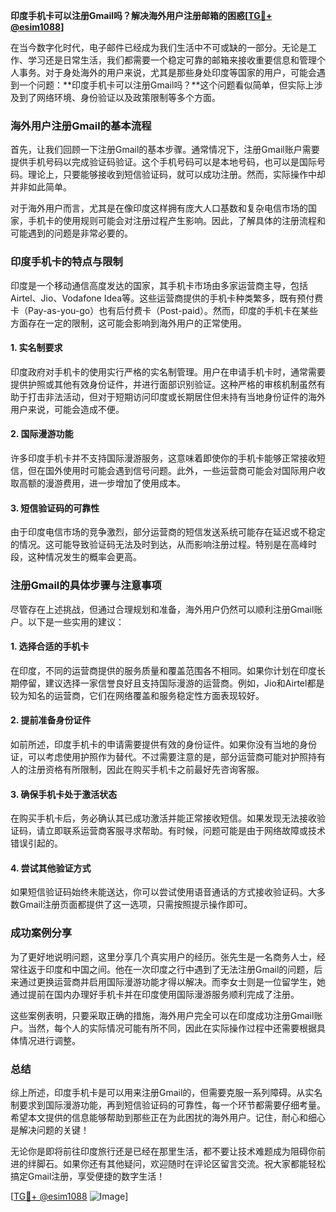 **印度手机卡可以注册Gmail吗？解决海外用户注册邮箱的困惑[[TG💪+ @esim1088](https://t.me/s/esim1088)]**

在当今数字化时代，电子邮件已经成为我们生活中不可或缺的一部分。无论是工作、学习还是日常生活，我们都需要一个稳定可靠的邮箱来接收重要信息和管理个人事务。对于身处海外的用户来说，尤其是那些身处印度等国家的用户，可能会遇到一个问题：**印度手机卡可以注册Gmail吗？**这个问题看似简单，但实际上涉及到了网络环境、身份验证以及政策限制等多个方面。

### 海外用户注册Gmail的基本流程

首先，让我们回顾一下注册Gmail的基本步骤。通常情况下，注册Gmail账户需要提供手机号码以完成验证码验证。这个手机号码可以是本地号码，也可以是国际号码。理论上，只要能够接收到短信验证码，就可以成功注册。然而，实际操作中却并非如此简单。

对于海外用户而言，尤其是在像印度这样拥有庞大人口基数和复杂电信市场的国家，手机卡的使用规则可能会对注册过程产生影响。因此，了解具体的注册流程和可能遇到的问题是非常必要的。

### 印度手机卡的特点与限制

印度是一个移动通信高度发达的国家，其手机卡市场由多家运营商主导，包括Airtel、Jio、Vodafone Idea等。这些运营商提供的手机卡种类繁多，既有预付费卡（Pay-as-you-go）也有后付费卡（Post-paid）。然而，印度的手机卡在某些方面存在一定的限制，这可能会影响到海外用户的正常使用。

#### 1. **实名制要求**
印度政府对手机卡的使用实行严格的实名制管理。用户在申请手机卡时，通常需要提供护照或其他有效身份证件，并进行面部识别验证。这种严格的审核机制虽然有助于打击非法活动，但对于短期访问印度或长期居住但未持有当地身份证件的海外用户来说，可能会造成不便。

#### 2. **国际漫游功能**
许多印度手机卡并不支持国际漫游服务，这意味着即使你的手机卡能够正常接收短信，但在国外使用时可能会遇到信号问题。此外，一些运营商可能会对国际用户收取高额的漫游费用，进一步增加了使用成本。

#### 3. **短信验证码的可靠性**
由于印度电信市场的竞争激烈，部分运营商的短信发送系统可能存在延迟或不稳定的情况。这可能导致验证码无法及时到达，从而影响注册过程。特别是在高峰时段，这种情况发生的概率会更高。

### 注册Gmail的具体步骤与注意事项

尽管存在上述挑战，但通过合理规划和准备，海外用户仍然可以顺利注册Gmail账户。以下是一些实用的建议：

#### 1. **选择合适的手机卡**
在印度，不同的运营商提供的服务质量和覆盖范围各不相同。如果你计划在印度长期停留，建议选择一家信誉良好且支持国际漫游的运营商。例如，Jio和Airtel都是较为知名的运营商，它们在网络覆盖和服务稳定性方面表现较好。

#### 2. **提前准备身份证件**
如前所述，印度手机卡的申请需要提供有效的身份证件。如果你没有当地的身份证，可以考虑使用护照作为替代。不过需要注意的是，部分运营商可能对护照持有人的注册资格有所限制，因此在购买手机卡之前最好先咨询客服。

#### 3. **确保手机卡处于激活状态**
在购买手机卡后，务必确认其已成功激活并能正常接收短信。如果发现无法接收验证码，请立即联系运营商客服寻求帮助。有时候，问题可能是由于网络故障或技术错误引起的。

#### 4. **尝试其他验证方式**
如果短信验证码始终未能送达，你可以尝试使用语音通话的方式接收验证码。大多数Gmail注册页面都提供了这一选项，只需按照提示操作即可。

### 成功案例分享

为了更好地说明问题，这里分享几个真实用户的经历。张先生是一名商务人士，经常往返于印度和中国之间。他在一次印度之行中遇到了无法注册Gmail的问题，后来通过更换运营商并启用国际漫游功能才得以解决。而李女士则是一位留学生，她通过提前在国内办理好手机卡并在印度使用国际漫游服务顺利完成了注册。

这些案例表明，只要采取正确的措施，海外用户完全可以在印度成功注册Gmail账户。当然，每个人的实际情况可能有所不同，因此在实际操作过程中还需要根据具体情况进行调整。

### 总结

综上所述，印度手机卡是可以用来注册Gmail的，但需要克服一系列障碍。从实名制要求到国际漫游功能，再到短信验证码的可靠性，每一个环节都需要仔细考量。希望本文提供的信息能够帮助到那些正在为此困扰的海外用户。记住，耐心和细心是解决问题的关键！

无论你是即将前往印度旅行还是已经在那里生活，都不要让技术难题成为阻碍你前进的绊脚石。如果你还有其他疑问，欢迎随时在评论区留言交流。祝大家都能轻松搞定Gmail注册，享受便捷的数字生活！

[[TG💪+ @esim1088](https://t.me/s/esim1088) ![Image](https://i.postimg.cc/4NQfJmqS/Snipaste-2025-05-13-00-14-12.png)]